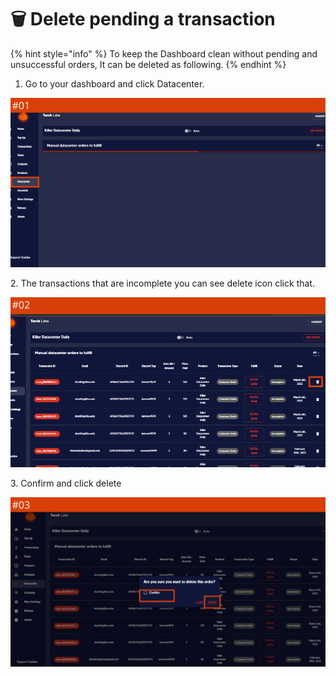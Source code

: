 # 🗑 Delete pending a transaction

{% hint style="info" %}
To keep the Dashboard clean without pending and unsuccessful orders, It can be deleted as following.
{% endhint %}

1. Go to your dashboard and click Datacenter.

![](<../.gitbook/assets/1 (62) (2).png>)

2\. The transactions that are incomplete you can see delete icon click that.

![](<../.gitbook/assets/1 (63).png>)

3\. Confirm and click delete&#x20;

![](<../.gitbook/assets/1 (64) (1).png>)
